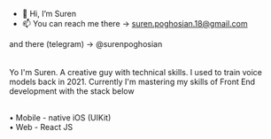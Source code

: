 - 👋 Hi, I’m Suren
- 📫 You can reach me there -> suren.poghosian.18@gmail.com

and there (telegram) -> @surenpoghosian
</br>
</br>
</br>
Yo I'm Suren. A creative guy with technical skills. I used to train voice models back in 2021. Currently I'm mastering my skills of Front End development with the stack below </br> </br>

• Mobile - native iOS (UIKit) </br>
• Web - React JS </br>

<!---
surenpoghosian/surenpoghosian is a ✨ special ✨ repository because its `README.md` (this file) appears on your GitHub profile.
You can click the Preview link to take a look at your changes.
--->
